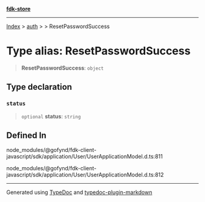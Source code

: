 [**fdk-store**](../../../README.md)
***

[Index](../../../API.md) > [auth](../../README.md) > [<internal>](../README.md) > ResetPasswordSuccess

# Type alias: ResetPasswordSuccess

> **ResetPasswordSuccess**: `object`

## Type declaration

### `status`

> `optional` **status**: `string`

## Defined In

node\_modules/@gofynd/fdk-client-javascript/sdk/application/User/UserApplicationModel.d.ts:811

node\_modules/@gofynd/fdk-client-javascript/sdk/application/User/UserApplicationModel.d.ts:812

***
Generated using [TypeDoc](https://typedoc.org/) and [typedoc-plugin-markdown](https://www.npmjs.com/package/typedoc-plugin-markdown)
